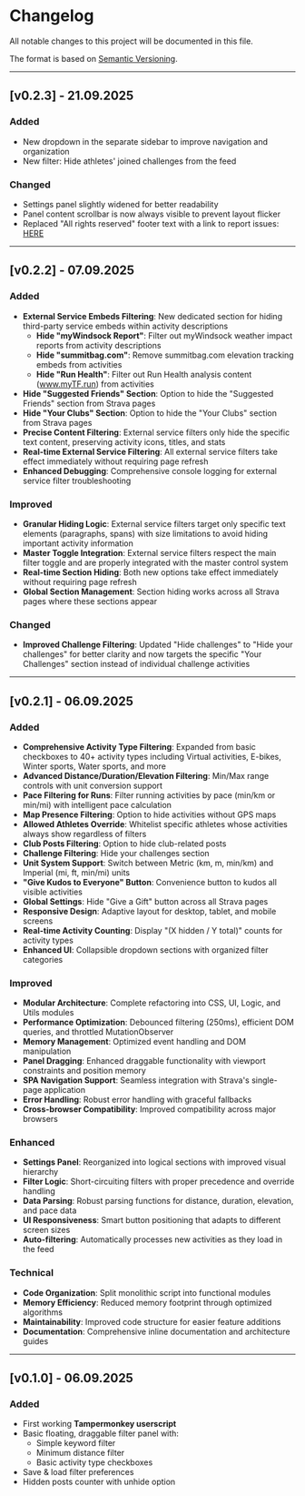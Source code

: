 # Changelog

All notable changes to this project will be documented in this file.

The format is based on [Semantic Versioning](https://semver.org/).

---

## [v0.2.3] - 21.09.2025

### Added

- New dropdown in the separate sidebar to improve navigation and organization
- New filter: Hide athletes' joined challenges from the feed

### Changed

- Settings panel slightly widened for better readability
- Panel content scrollbar is now always visible to prevent layout flicker
- Replaced "All rights reserved" footer text with a link to report issues: [HERE](https://github.com/Inc21/Tempermonkey-Strava-Feed-Filter/issues)

---

## [v0.2.2] - 07.09.2025

### Added

- **External Service Embeds Filtering**: New dedicated section for hiding
  third-party service embeds within activity descriptions
  - **Hide "myWindsock Report"**: Filter out myWindsock weather impact
    reports from activity descriptions
  - **Hide "summitbag.com"**: Remove summitbag.com elevation tracking
    embeds from activities
  - **Hide "Run Health"**: Filter out Run Health analysis content
    (www.myTF.run) from activities
- **Hide "Suggested Friends" Section**: Option to hide the "Suggested Friends"
  section from Strava pages
- **Hide "Your Clubs" Section**: Option to hide the "Your Clubs" section
  from Strava pages
- **Precise Content Filtering**: External service filters only hide the
  specific text content, preserving activity icons, titles, and stats
- **Real-time External Service Filtering**: All external service filters
  take effect immediately without requiring page refresh
- **Enhanced Debugging**: Comprehensive console logging for external
  service filter troubleshooting

### Improved

- **Granular Hiding Logic**: External service filters target only specific
  text elements (paragraphs, spans) with size limitations to avoid hiding
  important activity information
- **Master Toggle Integration**: External service filters respect the main
  filter toggle and are properly integrated with the master control system
- **Real-time Section Hiding**: Both new options take effect immediately
  without requiring page refresh
- **Global Section Management**: Section hiding works across all Strava
  pages where these sections appear

### Changed

- **Improved Challenge Filtering**: Updated "Hide challenges" to
  "Hide your challenges" for better clarity and now targets the specific
  "Your Challenges" section instead of individual challenge activities

---

## [v0.2.1] - 06.09.2025

### Added

- **Comprehensive Activity Type Filtering**: Expanded from basic checkboxes to
  40+ activity types including Virtual activities, E-bikes, Winter sports,
  Water sports, and more
- **Advanced Distance/Duration/Elevation Filtering**: Min/Max range controls
  with unit conversion support
- **Pace Filtering for Runs**: Filter running activities by pace (min/km or
  min/mi) with intelligent pace calculation
- **Map Presence Filtering**: Option to hide activities without GPS maps
- **Allowed Athletes Override**: Whitelist specific athletes whose activities
  always show regardless of filters
- **Club Posts Filtering**: Option to hide club-related posts
- **Challenge Filtering**: Hide your challenges section
- **Unit System Support**: Switch between Metric (km, m, min/km) and Imperial
  (mi, ft, min/mi) units
- **"Give Kudos to Everyone" Button**: Convenience button to kudos all visible
  activities
- **Global Settings**: Hide "Give a Gift" button across all Strava pages
- **Responsive Design**: Adaptive layout for desktop, tablet, and mobile screens
- **Real-time Activity Counting**: Display "(X hidden / Y total)" counts for
  activity types
- **Enhanced UI**: Collapsible dropdown sections with organized filter
  categories

### Improved

- **Modular Architecture**: Complete refactoring into CSS, UI, Logic, and Utils modules
- **Performance Optimization**: Debounced filtering (250ms), efficient DOM
  queries, and throttled MutationObserver
- **Memory Management**: Optimized event handling and DOM manipulation
- **Panel Dragging**: Enhanced draggable functionality with viewport
  constraints and position memory
- **SPA Navigation Support**: Seamless integration with Strava's single-page
  application
- **Error Handling**: Robust error handling with graceful fallbacks
- **Cross-browser Compatibility**: Improved compatibility across major
  browsers

### Enhanced

- **Settings Panel**: Reorganized into logical sections with improved visual
  hierarchy
- **Filter Logic**: Short-circuiting filters with proper precedence and
  override handling
- **Data Parsing**: Robust parsing functions for distance, duration,
  elevation, and pace data
- **UI Responsiveness**: Smart button positioning that adapts to different
  screen sizes
- **Auto-filtering**: Automatically processes new activities as they load in
  the feed

### Technical

- **Code Organization**: Split monolithic script into functional modules
- **Memory Efficiency**: Reduced memory footprint through optimized algorithms
- **Maintainability**: Improved code structure for easier feature additions
- **Documentation**: Comprehensive inline documentation and architecture guides

---

## [v0.1.0] - 06.09.2025

### Added

- First working **Tampermonkey userscript**
- Basic floating, draggable filter panel with:
  - Simple keyword filter
  - Minimum distance filter
  - Basic activity type checkboxes
- Save & load filter preferences
- Hidden posts counter with unhide option
